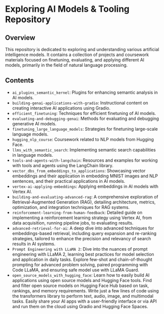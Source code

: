 # Exploring AI Models & Tooling Repository

## Overview

This repository is dedicated to exploring and understanding various artificial intelligence models. It contains a collection of projects and coursework materials focused on finetuning, evaluating, and applying different AI models, primarily in the field of natural language processing.

## Contents

- `ai_plugins_semantic_kernel`: Plugins for enhancing semantic analysis in AI models.
- `building-genai-applications-with-gradio`: Instructional content on creating interactive AI applications using Gradio.
- `efficient_finetuning`: Techniques for efficient finetuning of AI models.
- `evaluating-and-debugging-genai`: Methods for evaluating and debugging generative AI models.
- `finetuning_large_language_models`: Strategies for finetuning large-scale language models.
- `hugging_nlp_course`: Coursework related to NLP models from Hugging Face.
- `llms_with_semantic_search`: Implementing semantic search capabilities in language models.
- `tools-and-agents-with-langchain`: Resources and examples for working with tools and agents using the LangChain library.
- `vector_dbs_from_embeddings_to_applications`: Showcasing vector embeddings and their application in embedding MNIST images and NLP sentences, and their practical applications in AI models.
- `vertex-ai-applying-embeddings`: Applying embeddings in AI models with Vertex AI.
- `building-and-evaluating-advanced-rag`: A comprehensive exploration of Retrieval-Augmented Generation (RAG), detailing architecture, metrics, optimization, and integration techniques for RAG systems.
- `reinforcement-learning-from-human-feedback`: Detailed guide on implementing a reinforcement learning strategy using Vertex AI, from data acquisition, running pipeline jobs, to evaluating results.
- `advanced-retrieval-for-ai`: A deep dive into advanced techniques for embeddings-based retrieval, including query expansion and re-ranking strategies, tailored to enhance the precision and relevancy of search results in AI systems.
- `Prompt Engineering with LLaMA 2`: Dive into the nuances of prompt engineering with LLaMA 2, learning best practices for model selection and application in daily tasks. Explore few-shot and chain-of-thought prompting for advanced problem solving, paired programming with Code LLaMA, and ensuring safe model use with LLaMA Guard.
- `open_source_models_with_hugging_face`: Learn how to easily build AI applications using open source models and Hugging Face tools. Find and filter open source models on Hugging Face Hub based on task, rankings, and memory requirements. Write just a few lines of code using the transformers library to perform text, audio, image, and multimodal tasks. Easily share your AI apps with a user-friendly interface or via API and run them on the cloud using Gradio and Hugging Face Spaces.
